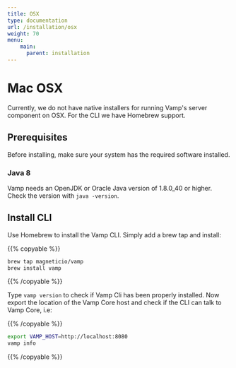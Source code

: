 ```yaml
---
title: OSX
type: documentation
url: /installation/osx
weight: 70
menu:
    main:
      parent: installation
---
```


# Mac OSX

Currently, we do not have native installers for running Vamp's server component on OSX. For the CLI we have Homebrew support.

## Prerequisites

Before installing, make sure your system has the required software installed.

### Java 8

Vamp needs an OpenJDK or Oracle Java version of 1.8.0_40 or higher. Check the version with `java -version`.

## Install CLI

Use Homebrew to install the Vamp CLI. Simply add a brew tap and install:

{{% copyable %}}
```bash
brew tap magneticio/vamp
brew install vamp
```
{{% /copyable %}}

Type `vamp version` to check if Vamp Cli has been properly installed. 
Now export the location of the Vamp Core host and check if the CLI can talk to Vamp Core, i.e:
 
{{% /copyable %}}
```bash
export VAMP_HOST=http://localhost:8080
vamp info
```
{{% /copyable %}}
